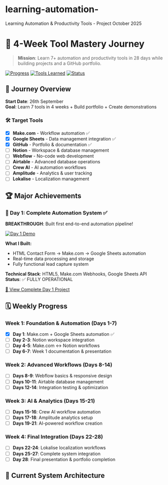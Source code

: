 # learning-automation-
Learning Automation &amp; Productivity Tools - Project October 2025
# 🚀 4-Week Tool Mastery Journey

> **Mission**: Learn 7+ automation and productivity tools in 28 days while building projects and a GitHub portfolio.

[![Progress](https://img.shields.io/badge/Progress-Day%201%20Complete-brightgreen)](https://github.com/martamani/learning-automation-)
[![Tools Learned](https://img.shields.io/badge/Tools%20Mastered-3%2F7-blue)](https://github.com/martamani/learning-automation-)
[![Status](https://img.shields.io/badge/Status-Week%201%20In%20Progress-orange)](https://github.com/martamani/learning-automation-)

## 🎯 Journey Overview

**Start Date**: 26th September  
**Goal**: Learn 7 tools in 4 weeks + Build portfolio + Create demonstrations

### 🛠️ Target Tools
- [x] **Make.com** - Workflow automation ✅
- [x] **Google Sheets** - Data management integration ✅  
- [x] **GitHub** - Portfolio & documentation ✅
- [ ] **Notion** - Workspace & database management
- [ ] **Webflow** - No-code web development
- [ ] **Airtable** - Advanced database operations
- [ ] **Crew AI** - AI automation workflows
- [ ] **Amplitude** - Analytics & user tracking
- [ ] **Lokalise** - Localization management

## 🏆 Major Achievements

### 🎉 Day 1: Complete Automation System ✅
**BREAKTHROUGH**: Built first end-to-end automation pipeline!

[![Day 1 Demo](https://img.youtube.com/vi/qGo92G9oOFk/mqdefault.jpg)](https://www.youtube.com/watch?v=qGo92G9oOFk)

**What I Built:**
- HTML Contact Form → Make.com → Google Sheets automation
- Real-time data processing and storage  
- Fully functional lead capture system

**Technical Stack**: HTML5, Make.com Webhooks, Google Sheets API  
**Status**: ✅ FULLY OPERATIONAL

[📁 View Complete Day 1 Project](./week-1/day-1-automation-system/)

## 🗓️ Weekly Progress

### Week 1: Foundation & Automation (Days 1-7)
- [x] **Day 1**: Make.com + Google Sheets automation ✅
- [ ] **Day 2-3**: Notion workspace integration  
- [ ] **Day 4-5**: Make.com ↔ Notion workflows
- [ ] **Day 6-7**: Week 1 documentation & presentation

### Week 2: Advanced Workflows (Days 8-14)
- [ ] **Days 8-9**: Webflow basics & responsive design
- [ ] **Days 10-11**: Airtable database management  
- [ ] **Days 12-14**: Integration testing & optimization

### Week 3: AI & Analytics (Days 15-21)
- [ ] **Days 15-16**: Crew AI workflow automation
- [ ] **Days 17-18**: Amplitude analytics setup
- [ ] **Days 19-21**: AI-powered workflow creation

### Week 4: Final Integration (Days 22-28)
- [ ] **Days 22-24**: Lokalise localization workflows
- [ ] **Days 25-27**: Complete system integration
- [ ] **Day 28**: Final presentation & portfolio completion

## 🔧 Current System Architecture
